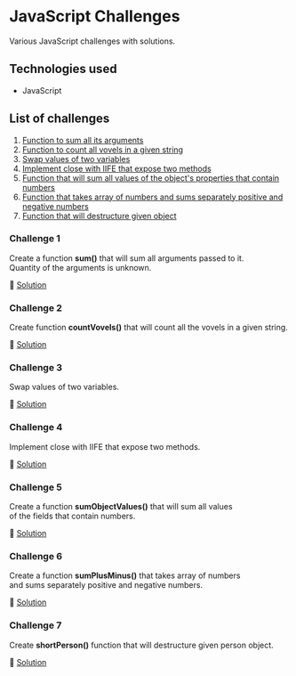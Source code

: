 # JavaScript Challenges

Various JavaScript challenges with solutions.

## Technologies used

- JavaScript

## List of challenges

1. [Function to sum all its arguments](#challenge-001)
2. [Function to count all vovels in a given string](#challenge-002)
3. [Swap values of two variables](#challenge-003)
4. [Implement close with IIFE that expose two methods](#challenge-004)
5. [Function that will sum all values of the object's properties that contain numbers](#challenge-005)
6. [Function that takes array of numbers and sums separately positive and negative numbers](#challenge-006)
7. [Function that will destructure given object](#challenge-007)

### <a name="challenge-001"></a>Challenge 1

Create a function **sum()** that will sum all arguments passed to it.<br />
Quantity of the arguments is unknown.

:link: [Solution](challenge-001.js)

### <a name="challenge-002"></a>Challenge 2

Create function **countVovels()** that will count all the vovels in a given string.

:link: [Solution](challenge-002.js)

### <a name="challenge-003"></a>Challenge 3

Swap values of two variables.

:link: [Solution](challenge-003.js)

### <a name="challenge-004"></a>Challenge 4

Implement close with IIFE that expose two methods.

:link: [Solution](challenge-004.js)

### <a name="challenge-005"></a>Challenge 5

Create a function **sumObjectValues()** that will sum all values<br />
of the fields that contain numbers.

:link: [Solution](challenge-005.js)

### <a name="challenge-006"></a>Challenge 6

Create a function **sumPlusMinus()** that takes array of numbers<br />
and sums separately positive and negative numbers.

:link: [Solution](challenge-006.js)

### <a name="challenge-007"></a>Challenge 7

Create **shortPerson()** function that will destructure given person object.

:link: [Solution](challenge-007.js)
